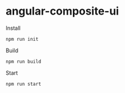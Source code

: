 ﻿# angular-composite-ui

Install 

```
npm run init
```

Build 

```
npm run build
```

Start 

```
npm run start
```